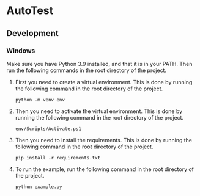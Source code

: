 # AutoTest

## Development

### Windows

Make sure you have Python 3.9 installed, and that it is in your PATH. Then run the following commands in the root directory of the project.

1. First you need to create a virtual environment. This is done by running the following command in the root directory of the project.

    ```python -m venv env```

2. Then you need to activate the virtual environment. This is done by running the following command in the root directory of the project.

    ```env/Scripts/Activate.ps1```

3. Then you need to install the requirements. This is done by running the following command in the root directory of the project.

    ```pip install -r requirements.txt```

4. To run the example, run the following command in the root directory of the project.

    ```python example.py```
